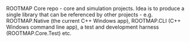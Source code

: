 ROOTMAP Core repo - core and simulation projects. Idea is to produce a single library that can be referenced by other projects - e.g. ROOTMAP.Native (the current C++ Windows app), ROOTMAP.CLI (C++ Windows command line app), a test and development harness (ROOTMAP.Core.Test) etc.
